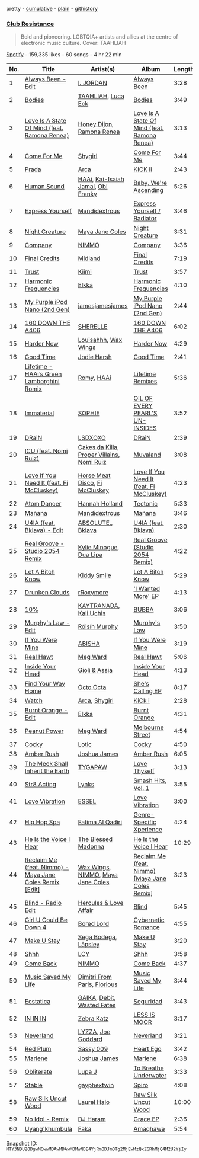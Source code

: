 pretty - [cumulative](/playlists/cumulative/37i9dQZF1DWTLrNDPW5co2.md) - [plain](/playlists/plain/37i9dQZF1DWTLrNDPW5co2) - [githistory](https://github.githistory.xyz/mackorone/spotify-playlist-archive/blob/main/playlists/plain/37i9dQZF1DWTLrNDPW5co2)

### [Club Resistance](https://open.spotify.com/playlist/37i9dQZF1DWTLrNDPW5co2)

> Bold and pioneering\. LGBTQIA+ artists and allies at the centre of electronic music culture\. Cover: TAAHLIAH

[Spotify](https://open.spotify.com/user/spotify) - 159,335 likes - 60 songs - 4 hr 22 min

| No. | Title | Artist(s) | Album | Length |
|---|---|---|---|---|
| 1 | [Always Been \- Edit](https://open.spotify.com/track/7BRfaJyBsD2kixpq6TC9bS) | [I\. JORDAN](https://open.spotify.com/artist/5RMLpCv3ic2KtGnqJ7eMG4) | [Always Been](https://open.spotify.com/album/10SELiFQ5TbsmxH0pmAHYs) | 3:28 |
| 2 | [Bodies](https://open.spotify.com/track/7mK6uyVj6zhU4nPgY1VjN0) | [TAAHLIAH](https://open.spotify.com/artist/2pGARcnqDa3WoicxemVeqU), [Luca Eck](https://open.spotify.com/artist/7FvEqUihbJfx5vpfGd1OLz) | [Bodies](https://open.spotify.com/album/6ZyK0TDgMxRoBQ1jJwa4d6) | 3:49 |
| 3 | [Love Is A State Of Mind \(feat\. Ramona Renea\)](https://open.spotify.com/track/7J6BpQrP9hCRc7TzN0XqY6) | [Honey Dijon](https://open.spotify.com/artist/0XfQBWgzisaS9ltDV9bXAS), [Ramona Renea](https://open.spotify.com/artist/4rgCSBhGOFMm7d8HJsA4j3) | [Love Is A State Of Mind \(feat\. Ramona Renea\)](https://open.spotify.com/album/5fh3Zpnp4rJMlmkLZCOtta) | 3:13 |
| 4 | [Come For Me](https://open.spotify.com/track/1XUdEmAQ1AaFEeocgUEYmU) | [Shygirl](https://open.spotify.com/artist/3M3wTTCDwicRubwMyHyEDy) | [Come For Me](https://open.spotify.com/album/71IsFudXm4rDy0Q2rrqhUC) | 3:44 |
| 5 | [Prada](https://open.spotify.com/track/7I8UTLiBA1ptFm04WulwhH) | [Arca](https://open.spotify.com/artist/4SQdUpG4f7UbkJG3cJ2Iyj) | [KICK ii](https://open.spotify.com/album/1Vg5v9M0afj5sIl1ndRXzy) | 2:43 |
| 6 | [Human Sound](https://open.spotify.com/track/30LzLyZYQvmPSJeJHtBTx4) | [HAAi](https://open.spotify.com/artist/0pkLgeB9j465x1QB2kRoy4), [Kai\-Isaiah Jamal](https://open.spotify.com/artist/4qYmQYhUf6LUPG5Rbib2Xw), [Obi Franky](https://open.spotify.com/artist/7wcA5gBY4GRUDwcfyoj0p0) | [Baby, We're Ascending](https://open.spotify.com/album/7FlN0x6yjToDvOIjpuIm48) | 5:26 |
| 7 | [Express Yourself](https://open.spotify.com/track/1eyLFH7hE2nekDclVJTUuE) | [Mandidextrous](https://open.spotify.com/artist/0oVDzp5DK2caqb6FuL2mhp) | [Express Yourself / Radiator](https://open.spotify.com/album/56PFS6rrDqyg7c23TcZXsR) | 3:46 |
| 8 | [Night Creature](https://open.spotify.com/track/3qEel6r284fp9ti2CYuO12) | [Maya Jane Coles](https://open.spotify.com/artist/6TshTCYwh9ySzOO6Jy4Ux2) | [Night Creature](https://open.spotify.com/album/7f74ViVWoWCIdBaRzKjpuu) | 3:31 |
| 9 | [Company](https://open.spotify.com/track/2d6YYtRjKgAlO1xBubTjMM) | [NIMMO](https://open.spotify.com/artist/76MojWoWNPzzKdrEspy5sl) | [Company](https://open.spotify.com/album/3T3gVP98ZNhdVBoYJP1LPT) | 3:36 |
| 10 | [Final Credits](https://open.spotify.com/track/5gC2aJwuSzGe3IJVlk9r2O) | [Midland](https://open.spotify.com/artist/1YFLNH4rO40x9i16RpLwdY) | [Final Credits](https://open.spotify.com/album/4DR47uL0VrENkV4fuTMdOE) | 7:19 |
| 11 | [Trust](https://open.spotify.com/track/2FfIlhqu5PONOnlXoRatom) | [Kiimi](https://open.spotify.com/artist/3EMzfV9nhsrQWF7Ww8M74S) | [Trust](https://open.spotify.com/album/0fLTZ5thAE6uMVd1GrT2Pa) | 3:57 |
| 12 | [Harmonic Frequencies](https://open.spotify.com/track/2U2dlU4ELCrmUOnojBsMcT) | [Elkka](https://open.spotify.com/artist/5Ly0z60jjgsY4rkmjRFtPS) | [Harmonic Frequencies](https://open.spotify.com/album/4KI8PM8G8iT5tc2yAz3PBl) | 4:10 |
| 13 | [My Purple iPod Nano \(2nd Gen\)](https://open.spotify.com/track/7KzTDWGFQerYzkSqRXLwUp) | [jamesjamesjames](https://open.spotify.com/artist/0DqR5aQYPz1s2M3YbycLMJ) | [My Purple iPod Nano \(2nd Gen\)](https://open.spotify.com/album/1R1i1cNz94QG5tT4aByFgU) | 2:44 |
| 14 | [160 DOWN THE A406](https://open.spotify.com/track/1uFinqBJvAhyupYVcrUaAl) | [SHERELLE](https://open.spotify.com/artist/2TFDQkQ7LahhuwL9p7R6MO) | [160 DOWN THE A406](https://open.spotify.com/album/5Wu97Q2WeXdwFk6kXmF6mS) | 6:02 |
| 15 | [Harder Now](https://open.spotify.com/track/2X8XhkI3gPI710ah4KDqKs) | [Louisahhh](https://open.spotify.com/artist/42TogPbYEXl164PrqTEVBW), [Wax Wings](https://open.spotify.com/artist/36GCZfnizKMEEkU9k79Sm3) | [Harder Now](https://open.spotify.com/album/3yRPPTNgf1UHUwzdzskF7R) | 4:29 |
| 16 | [Good Time](https://open.spotify.com/track/7quk6gEs1XOu8LOO6iaDZJ) | [Jodie Harsh](https://open.spotify.com/artist/0470FSE19wkoZe4R06GW9i) | [Good Time](https://open.spotify.com/album/3qte9ec3e2N3SNIQk8qLzy) | 2:41 |
| 17 | [Lifetime \- HAAi’s Green Lamborghini Romix](https://open.spotify.com/track/7czIjs2dvjjmGEQ8k4FJGl) | [Romy](https://open.spotify.com/artist/3X2DdnmoANw8Rg8luHyZQb), [HAAi](https://open.spotify.com/artist/0pkLgeB9j465x1QB2kRoy4) | [Lifetime Remixes](https://open.spotify.com/album/4cfOKU0ncsVL4PYaZ1kkiy) | 5:36 |
| 18 | [Immaterial](https://open.spotify.com/track/6GoLARmR2OZl2EldehFrsA) | [SOPHIE](https://open.spotify.com/artist/5a2w2tgpLwv26BYJf2qYwu) | [OIL OF EVERY PEARL'S UN\-INSIDES](https://open.spotify.com/album/4z3YbEkKWwiIMSJTWUQbTH) | 3:52 |
| 19 | [DRaiN](https://open.spotify.com/track/3wDqjtZ7Ua7Vz4QrCJqVoD) | [LSDXOXO](https://open.spotify.com/artist/2M2blWl1LBN2UoxlJdaug2) | [DRaiN](https://open.spotify.com/album/1PFSvtdr5l2fYt0L2NIDov) | 2:39 |
| 20 | [ICU \(feat\. Nomi Ruiz\)](https://open.spotify.com/track/2qT5wU3DiOItGKaLK0EHWT) | [Cakes da Killa](https://open.spotify.com/artist/6MoQZOH2KnQrJhVtO9VoXC), [Proper Villains](https://open.spotify.com/artist/2mVUdPq7evlUNzq2rYys8S), [Nomi Ruiz](https://open.spotify.com/artist/5VNCplADfySxatpXe5jjDM) | [Muvaland](https://open.spotify.com/album/0dJgQS7Aj49uuvGMZTvF14) | 3:08 |
| 21 | [Love If You Need It \(feat\. Fi McCluskey\)](https://open.spotify.com/track/0y0B16tfeFvg5ImtE4UAdy) | [Horse Meat Disco](https://open.spotify.com/artist/5MnToV7aAt2Zy9ag3DAsna), [Fi McCluskey](https://open.spotify.com/artist/72gbbXcVtvFcqEVEdL1LPf) | [Love If You Need It \(feat\. Fi McCluskey\)](https://open.spotify.com/album/7af5vVzmDMwfSGXjTZBZkE) | 4:23 |
| 22 | [Atom Dancer](https://open.spotify.com/track/0wrqaql3DY9v8l0a4vnbaf) | [Hannah Holland](https://open.spotify.com/artist/3paxIyAbBuTSw8RDF22vHs) | [Tectonic](https://open.spotify.com/album/2RfoaoO9okjl9V7JBmLbAx) | 5:33 |
| 23 | [Mañana](https://open.spotify.com/track/2un8Lsq9ngtBRa2HlGuPXE) | [Mandidextrous](https://open.spotify.com/artist/0oVDzp5DK2caqb6FuL2mhp) | [Mañana](https://open.spotify.com/album/5jkUwcsa1zE8AsAloYnfqA) | 3:46 |
| 24 | [U4IA \(feat\. Bklava\) \- Edit](https://open.spotify.com/track/7mS1KYt6hQWYQNYggiuaFD) | [ABSOLUTE.](https://open.spotify.com/artist/7LAUsmZK0QfpJAmapct66h), [Bklava](https://open.spotify.com/artist/71t5uC7AYxisT7Z55Y2Kqd) | [U4IA \(feat\. Bklava\)](https://open.spotify.com/album/5ZcKJtwiFSO19THcNAnCRh) | 2:30 |
| 25 | [Real Groove \- Studio 2054 Remix](https://open.spotify.com/track/3MySeyJCAKyPkTRvlvq7gm) | [Kylie Minogue](https://open.spotify.com/artist/4RVnAU35WRWra6OZ3CbbMA), [Dua Lipa](https://open.spotify.com/artist/6M2wZ9GZgrQXHCFfjv46we) | [Real Groove \(Studio 2054 Remix\)](https://open.spotify.com/album/0z0lPmTXhkoyF1RyIAkGHm) | 4:22 |
| 26 | [Let A Bitch Know](https://open.spotify.com/track/3cuC10phh07XQrztcNWreU) | [Kiddy Smile](https://open.spotify.com/artist/4Y5crYhYaEQKOzikPPIZDx) | [Let A Bitch Know](https://open.spotify.com/album/7MrGtbX1GlNUU3a3uYm4qc) | 5:29 |
| 27 | [Drunken Clouds](https://open.spotify.com/track/3XWCKVGT137CUdNDYm3waR) | [rRoxymore](https://open.spotify.com/artist/559oW3wcVAW5tcL1DQniyf) | ['I Wanted More' EP](https://open.spotify.com/album/6ZPTQkazeYNUIN2XzInXqM) | 4:13 |
| 28 | [10%](https://open.spotify.com/track/41SwdQIX8Hy2u6fuEDgvWr) | [KAYTRANADA](https://open.spotify.com/artist/6qgnBH6iDM91ipVXv28OMu), [Kali Uchis](https://open.spotify.com/artist/1U1el3k54VvEUzo3ybLPlM) | [BUBBA](https://open.spotify.com/album/5FQ4sOGqRWUA5wO20AwPcO) | 3:06 |
| 29 | [Murphy's Law \- Edit](https://open.spotify.com/track/7FRP87A2Bft7zMhFlI7j1n) | [Róisín Murphy](https://open.spotify.com/artist/3qwabfaWewpfli7hMNM3O8) | [Murphy's Law](https://open.spotify.com/album/6H3LwHbVTu3wuabrTfDKCC) | 3:50 |
| 30 | [If You Were Mine](https://open.spotify.com/track/7d5CdPCDQdFgG580YM2yhU) | [ABISHA](https://open.spotify.com/artist/5NxlgxZ0yYlmCdy1jhUcDQ) | [If You Were Mine](https://open.spotify.com/album/5kerw9tRpakleiSbiSvUnI) | 3:19 |
| 31 | [Real Hawt](https://open.spotify.com/track/7s12v8WY72vTwpbBGjCrN3) | [Meg Ward](https://open.spotify.com/artist/2mD3jEYpdABPmYGMkwIp8s) | [Real Hawt](https://open.spotify.com/album/1xBgHCOPvBXxdLPteOGr0w) | 5:06 |
| 32 | [Inside Your Head](https://open.spotify.com/track/6iRSsdRMHkkJfAqT4Zg5oM) | [Giolì & Assia](https://open.spotify.com/artist/6mM9a86Nrw0y7f9MaJGbpU) | [Inside Your Head](https://open.spotify.com/album/3PnWelLCKVI3bDKqtndeiO) | 4:13 |
| 33 | [Find Your Way Home](https://open.spotify.com/track/0WoxURnxMhMHVEZpK04KzU) | [Octo Octa](https://open.spotify.com/artist/2GH8Mzo3Ur1AdOnGUUpt17) | [She's Calling EP](https://open.spotify.com/album/4QIzvwiurfYaLWAATLXU0N) | 8:17 |
| 34 | [Watch](https://open.spotify.com/track/6BTaOTV4R07QunBda62fR7) | [Arca](https://open.spotify.com/artist/4SQdUpG4f7UbkJG3cJ2Iyj), [Shygirl](https://open.spotify.com/artist/3M3wTTCDwicRubwMyHyEDy) | [KiCk i](https://open.spotify.com/album/6fumIfDEAppI5NCGHQEBSr) | 2:28 |
| 35 | [Burnt Orange \- Edit](https://open.spotify.com/track/1O73n53LZxJNLeGdhwChtt) | [Elkka](https://open.spotify.com/artist/5Ly0z60jjgsY4rkmjRFtPS) | [Burnt Orange](https://open.spotify.com/album/3krmis8XpyRrEGKQ4LXRf4) | 4:31 |
| 36 | [Peanut Power](https://open.spotify.com/track/5LA74AduqAq7wVQYB8zYGY) | [Meg Ward](https://open.spotify.com/artist/2mD3jEYpdABPmYGMkwIp8s) | [Melbourne Street](https://open.spotify.com/album/62kIRslwee4b9HnwS74GTS) | 4:54 |
| 37 | [Cocky](https://open.spotify.com/track/108H1bXtmIVHFkh2geKFt9) | [Lotic](https://open.spotify.com/artist/7o2Y6TQr9B0ynZGhUDAkyj) | [Cocky](https://open.spotify.com/album/6n9US7BwG1k1A9AEX6DFie) | 4:50 |
| 38 | [Amber Rush](https://open.spotify.com/track/4AqvfnUyIfQoa4hIbEPYnt) | [Joshua James](https://open.spotify.com/artist/3g6L9paGFaZxGp7lxChRqh) | [Amber Rush](https://open.spotify.com/album/7ahTHniOH0ml5SiymYAhmW) | 6:05 |
| 39 | [The Meek Shall Inherit the Earth](https://open.spotify.com/track/37DiVgAJiRdNUtydPxMExw) | [TYGAPAW](https://open.spotify.com/artist/2PyscWeidzp9QnSWc5QMBq) | [Love Thyself](https://open.spotify.com/album/6XDgTZtCEU7AhbbbIdxMBo) | 3:13 |
| 40 | [Str8 Acting](https://open.spotify.com/track/7g1R3Hd3BmYtTE1j4Jlsyi) | [Lynks](https://open.spotify.com/artist/44tV2d4RDeMsS2sLOdcXHD) | [Smash Hits, Vol\. 1](https://open.spotify.com/album/3kfoQafwQQuUkr3MCSalLS) | 3:55 |
| 41 | [Love Vibration](https://open.spotify.com/track/5B2Fil0dJNfob1W8gpL5E4) | [ESSEL](https://open.spotify.com/artist/2ucdZN7GyBGxIKHIzksnXc) | [Love Vibration](https://open.spotify.com/album/5xsbnw9g4cmcfKOe2UuJdL) | 3:00 |
| 42 | [Hip Hop Spa](https://open.spotify.com/track/4pA0yTeV9l0aSwXX593ZBN) | [Fatima Al Qadiri](https://open.spotify.com/artist/1pfunEyqsC4oKSBY9gr8lN) | [Genre\-Specific Xperience](https://open.spotify.com/album/3SHUtCuskxWnDgBHhupzaF) | 4:24 |
| 43 | [He Is the Voice I Hear](https://open.spotify.com/track/0bC0IHtRUfM82mozT9cjCh) | [The Blessed Madonna](https://open.spotify.com/artist/4TvhRzxIL1le2PWCeUqxQw) | [He Is the Voice I Hear](https://open.spotify.com/album/76LFRQ0iWwIJLvdyxL6CzK) | 10:29 |
| 44 | [Reclaim Me \(feat\. Nimmo\) \- Maya Jane Coles Remix \[Edit\]](https://open.spotify.com/track/7DLxRocVGAXVaq63ZuuIby) | [Wax Wings](https://open.spotify.com/artist/36GCZfnizKMEEkU9k79Sm3), [NIMMO](https://open.spotify.com/artist/76MojWoWNPzzKdrEspy5sl), [Maya Jane Coles](https://open.spotify.com/artist/6TshTCYwh9ySzOO6Jy4Ux2) | [Reclaim Me \(feat\. Nimmo\) \[Maya Jane Coles Remix\]](https://open.spotify.com/album/2a6PATwWoogkNkzaWI05vU) | 3:23 |
| 45 | [Blind \- Radio Edit](https://open.spotify.com/track/2acK24b60RQD2zBpW0Zsrw) | [Hercules & Love Affair](https://open.spotify.com/artist/1WHoAjAWGx5qLsgzpaOk7W) | [Blind](https://open.spotify.com/album/4vdHNQcsvi2eUFjxrEXoig) | 5:45 |
| 46 | [Girl U Could Be Down 4](https://open.spotify.com/track/2AqNfj3Y6t3mvdc6TSXaE2) | [Bored Lord](https://open.spotify.com/artist/651d6TuQaZF6XaRONhiS2n) | [Cybernetic Romance](https://open.spotify.com/album/4xAzAKkeRbP8Rniaj7l0dN) | 4:55 |
| 47 | [Make U Stay](https://open.spotify.com/track/32Q7B7BsaUBb8D2zT2Vngb) | [Sega Bodega](https://open.spotify.com/artist/1ZvF4Sgnre3Rk2CpiNy077), [Låpsley](https://open.spotify.com/artist/27ze6hCgfr3HcDZAHY60pg) | [Make U Stay](https://open.spotify.com/album/4qdvHpWNuKzIo49fq9ASrL) | 3:20 |
| 48 | [Shhh](https://open.spotify.com/track/0yuMVPiMBtNKHqWNfAyzSY) | [LCY](https://open.spotify.com/artist/4UUWo1AiaKMCi76yo69O1U) | [Shhh](https://open.spotify.com/album/19yPeAYPzqohk9LMNbjhls) | 3:58 |
| 49 | [Come Back](https://open.spotify.com/track/0jnfcPhR4K98OgIwih63Wk) | [NIMMO](https://open.spotify.com/artist/76MojWoWNPzzKdrEspy5sl) | [Come Back](https://open.spotify.com/album/2TbxuBCoWx2x5gQE6bW44R) | 4:37 |
| 50 | [Music Saved My Life](https://open.spotify.com/track/2XPixA82xnIiju7E0bgt4e) | [Dimitri From Paris](https://open.spotify.com/artist/5Il27M5JXuQLgwDgVrQMgo), [Fiorious](https://open.spotify.com/artist/3pKgTa7RsVMksNX7ikwmor) | [Music Saved My Life](https://open.spotify.com/album/5MZqeTw9XvDNq8TgYq0AsO) | 3:44 |
| 51 | [Ecstatica](https://open.spotify.com/track/10kgnaSAqXAU0zYhcZcarP) | [GAIKA](https://open.spotify.com/artist/543QE1sqcqcNAL8JSK4Jzd), [Debit](https://open.spotify.com/artist/101vLnWdoeyAyQhADB4bqe), [Wasted Fates](https://open.spotify.com/artist/5qfISwWNd9LH2hrEh6oanq) | [Seguridad](https://open.spotify.com/album/5Jww8BxBhFWAxo49lvAh3Q) | 3:43 |
| 52 | [IN IN IN](https://open.spotify.com/track/3APSXl8dTTumv9L1HHpCCV) | [Zebra Katz](https://open.spotify.com/artist/5Tz4zMiRWqiQVAymWZz99a) | [LESS IS MOOR](https://open.spotify.com/album/3DRPWHi5HizuPPgVj9JiFJ) | 3:17 |
| 53 | [Neverland](https://open.spotify.com/track/3NwKONlygiXJU6G2u6b7iq) | [LYZZA](https://open.spotify.com/artist/57xaBKepmdqQ6BjXkiHa4B), [Joe Goddard](https://open.spotify.com/artist/380fnmlGnkyueBMqGWx2k5) | [Neverland](https://open.spotify.com/album/1z8kbd29vvgGVkjaxss02U) | 3:21 |
| 54 | [Red Plum](https://open.spotify.com/track/0R0dUadXGacI5Hy9W02SUf) | [Sassy 009](https://open.spotify.com/artist/30gJ2CPCeUvghTg6TkfA4L) | [Heart Ego](https://open.spotify.com/album/4BQMPV1sdn3KNsza25QxRX) | 3:42 |
| 55 | [Marlene](https://open.spotify.com/track/6baJdLkGaQ0T6Srg7B4ONS) | [Joshua James](https://open.spotify.com/artist/3g6L9paGFaZxGp7lxChRqh) | [Marlene](https://open.spotify.com/album/6mBSueYh7UzUMr6XmEJ9OI) | 6:38 |
| 56 | [Obliterate](https://open.spotify.com/track/12bWYZA94k9TyxAVQ5aBQ5) | [Lupa J](https://open.spotify.com/artist/1yvTsFefUSbLoOimc1vMZJ) | [To Breathe Underwater](https://open.spotify.com/album/2lL7bjuc1QrmCYFuJb1fng) | 3:33 |
| 57 | [Stable](https://open.spotify.com/track/1817ydt1CL3eGGYELfOJ4m) | [gayphextwin](https://open.spotify.com/artist/47dyK0Chuion8ciGWDZuxa) | [Spiro](https://open.spotify.com/album/5SDYui91J517bJCwP879gS) | 4:08 |
| 58 | [Raw Silk Uncut Wood](https://open.spotify.com/track/5wVB3rkTxCGLV9xBj0GGAl) | [Laurel Halo](https://open.spotify.com/artist/0sRVVDpgF2sKzPBkDszzUl) | [Raw Silk Uncut Wood](https://open.spotify.com/album/2dsRjDCYTJeqoQXuc8ZRjY) | 10:00 |
| 59 | [No Idol \- Remix](https://open.spotify.com/track/1eRLxk3ZvgJFsH2wJFcyGq) | [DJ Haram](https://open.spotify.com/artist/13VynrBSvRLrAX5YqdD1vl) | [Grace EP](https://open.spotify.com/album/6ODJBf2C5LXJGIcB9QHU7p) | 2:36 |
| 60 | [Uyang'khumbula](https://open.spotify.com/track/06RtgiZpMOkPpVevTWdKFh) | [Faka](https://open.spotify.com/artist/7qnN27UrAjCwesCsBHeadM) | [Amaqhawe](https://open.spotify.com/album/6cA5w26FmQnhw9i9YH8vOq) | 5:54 |

Snapshot ID: `MTY3NDU2ODgwMCwwMDAwMDAwMDMwNDE4YjRmODJmOTg2MjEwMzQxZGRhMjQ4M2U2YjIy`
